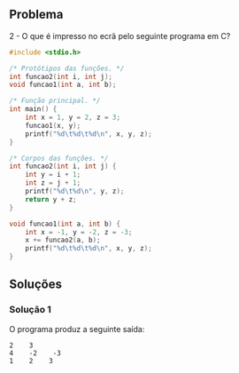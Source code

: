 ## Problema

2 - O que é impresso no ecrã pelo seguinte programa em C?

```c
#include <stdio.h>

/* Protótipos das funções. */
int funcao2(int i, int j);
void funcao1(int a, int b);

/* Função principal. */
int main() {
    int x = 1, y = 2, z = 3;
    funcao1(x, y);    
    printf("%d\t%d\t%d\n", x, y, z);
}

/* Corpos das funções. */
int funcao2(int i, int j) {
    int y = i + 1;
    int z = j + 1;
    printf("%d\t%d\n", y, z);
    return y + z;
}

void funcao1(int a, int b) {
    int x = -1, y = -2, z = -3;
    x += funcao2(a, b);
    printf("%d\t%d\t%d\n", x, y, z);
}
```

## Soluções

### Solução 1

O programa produz a seguinte saída:

```
2    3
4    -2    -3
1    2    3
```
